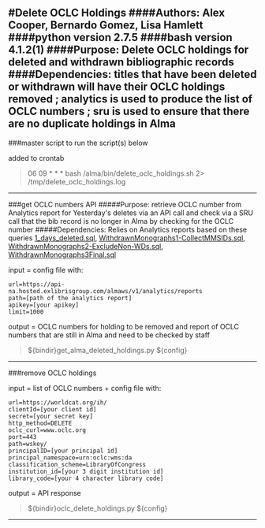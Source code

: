 #Delete OCLC Holdings
####Authors: Alex Cooper, Bernardo Gomez, Lisa Hamlett
####python version 2.7.5
####bash version 4.1.2(1)
####Purpose: Delete OCLC holdings for deleted and withdrawn bibliographic records
####Dependencies: titles that have been deleted or withdrawn will have their OCLC holdings removed ; analytics is used to produce the list of OCLC numbers ; sru is used to ensure that there are no duplicate holdings in Alma
-----------------------------------------------------

###master script to run the script(s) below

added to crontab

>06 09 * * * bash /alma/bin/delete_oclc_holdings.sh 2> /tmp/delete_oclc_holdings.log

-------------------------------------------------------

###get OCLC numbers API
#####Purpose: retrieve OCLC number from Analytics report for Yesterday's deletes via an API call and check via a SRU call that the bib record is no longer in Alma by checking for the OCLC number
#####Dependencies: Relies on Analytics reports based on these queries [1_days_deleted.sql](https://github.com/Emory-LCS/Alma-Public/blob/master/DeleteOclcHoldings/1_days_deleted.sql), [WithdrawnMonographs1-CollectMMSIDs.sql](https://github.com/Emory-LCS/Alma-Public/blob/master/DeleteOclcHoldings/WithdrawnMonographs1-CollectMMSIDs.sql), [WithdrawnMonographs2-ExcludeNon-WDs.sql](https://github.com/Emory-LCS/Alma-Public/blob/master/DeleteOclcHoldings/WithdrawnMonographs2-ExcludeNon-WDs.sql), [WithdrawnMonographs3Final.sql](https://github.com/Emory-LCS/Alma-Public/blob/master/DeleteOclcHoldings/WithdrawnMonographs3Final.sql)

input = config file with:

```
url=https://api-na.hosted.exlibrisgroup.com/almaws/v1/analytics/reports
path=[path of the analytics report]
apikey=[your apikey]
limit=1000
```

output = OCLC numbers for holding to be removed and report of OCLC numbers that are still in Alma and need to be checked by staff

>${bindir}get_alma_deleted_holdings.py ${config}

------------------------------------------------------------

###remove OCLC holdings

input = list of OCLC numbers + config file with:

```
url=https://worldcat.org/ih/
clientId=[your client id]
secret=[your secret key]
http_method=DELETE
oclc_curl=www.oclc.org
port=443
path=wskey/
principalID=[your principal id]
principal_namespace=urn:oclc:wms:da
classification_scheme=LibraryOfCongress
institution_id=[your 3 digit institution id]
library_code=[your 4 character library code]
```

output = API response

>${bindir}oclc_delete_holdings.py ${config}

-------------------------------------------------

